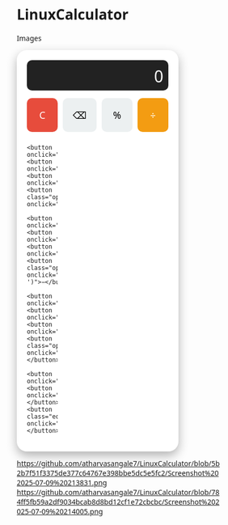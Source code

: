 # LinuxCalculator

Images 

<!DOCTYPE html>
<html lang="en">
<head>
  <meta charset="UTF-8">
  <title>Modern Calculator</title>
  <style>
    * {
      box-sizing: border-box;
      font-family: 'Segoe UI', sans-serif;
    }

    body {
      margin: 0;
      height: 100vh;
      display: flex;
      justify-content: center;
      align-items: center;
      background: linear-gradient(135deg, #2c3e50, #4ca1af);
    }

    .calculator {
      background-color: #fff;
      padding: 20px;
      border-radius: 20px;
      box-shadow: 0 8px 20px rgba(0, 0, 0, 0.3);
      width: 320px;
    }

    .display {
      height: 60px;
      background: #222;
      color: #fff;
      font-size: 2rem;
      padding: 10px;
      text-align: right;
      border-radius: 10px;
      overflow: hidden;
      margin-bottom: 15px;
    }

    .buttons {
      display: grid;
      grid-template-columns: repeat(4, 1fr);
      gap: 10px;
    }

    button {
      padding: 20px;
      font-size: 1.2rem;
      border: none;
      border-radius: 10px;
      background-color: #ecf0f1;
      cursor: pointer;
      transition: 0.2s;
    }

    button:hover {
      background-color: #d0d7dc;
    }

    .operator {
      background-color: #f39c12;
      color: white;
    }

    .operator:hover {
      background-color: #e67e22;
    }

    .equals {
      background-color: #2ecc71;
      color: white;
      grid-column: span 2;
    }

    .equals:hover {
      background-color: #27ae60;
    }

    .clear {
      background-color: #e74c3c;
      color: white;
    }

    .clear:hover {
      background-color: #c0392b;
    }
  </style>
</head>
<body>

<div class="calculator">
  <div class="display" id="display">0</div>
  <div class="buttons">
    <button class="clear" onclick="clearDisplay()">C</button>
    <button onclick="deleteChar()">⌫</button>
    <button onclick="append('%')">%</button>
    <button class="operator" onclick="append('/')">÷</button>

    <button onclick="append('7')">7</button>
    <button onclick="append('8')">8</button>
    <button onclick="append('9')">9</button>
    <button class="operator" onclick="append('*')">×</button>

    <button onclick="append('4')">4</button>
    <button onclick="append('5')">5</button>
    <button onclick="append('6')">6</button>
    <button class="operator" onclick="append('-')">−</button>

    <button onclick="append('1')">1</button>
    <button onclick="append('2')">2</button>
    <button onclick="append('3')">3</button>
    <button class="operator" onclick="append('+')">+</button>

    <button onclick="append('0')">0</button>
    <button onclick="append('.')">.</button>
    <button class="equals" onclick="calculate()">=</button>
  </div>
</div>

<script>
  const display = document.getElementById('display');

  function append(char) {
    if (display.innerText === '0' || display.innerText === 'Error') {
      display.innerText = char;
    } else {
      display.innerText += char;
    }
  }

  function clearDisplay() {
    display.innerText = '0';
  }

  function deleteChar() {
    if (display.innerText.length === 1 || display.innerText === 'Error') {
      display.innerText = '0';
    } else {
      display.innerText = display.innerText.slice(0, -1);
    }
  }

  function calculate() {
    try {
      display.innerText = eval(display.innerText.replace(/×/g, '*').replace(/÷/g, '/'));
    } catch (e) {
      display.innerText = 'Error';
    }
  }
</script>

</body>
</html>



https://github.com/atharvasangale7/LinuxCalculator/blob/5b2b7f51f3375de377c64767e398bbe5dc5e5fc2/Screenshot%202025-07-09%20213831.png
https://github.com/atharvasangale7/LinuxCalculator/blob/784ff5fb59a2df9034bcab8d8bd12cf1e72cbcbc/Screenshot%202025-07-09%20214005.png
